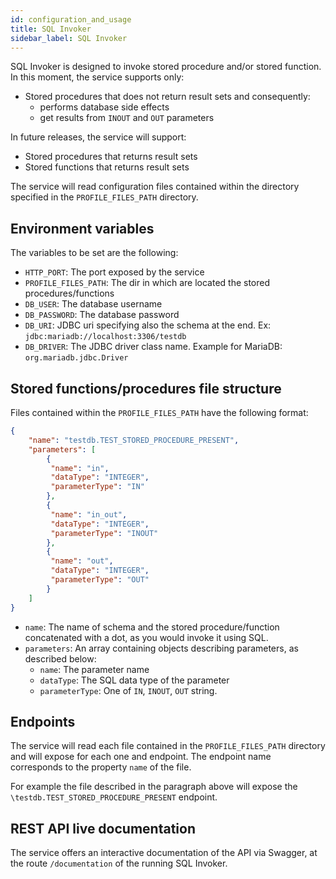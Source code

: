 ```yaml
---
id: configuration_and_usage
title: SQL Invoker
sidebar_label: SQL Invoker
---
```


<!--
WARNING: this file was automatically generated by Mia-Platform Doc Aggregator.
DO NOT MODIFY IT BY HAND.
Instead, modify the source file and run the aggregator to regenerate this file.
-->

SQL Invoker is designed to invoke stored procedure and/or stored function. In this moment, the service supports only:

- Stored procedures that does not return result sets and consequently:
  - performs database side effects
  - get results from `INOUT` and `OUT` parameters

In future releases, the service will support:

- Stored procedures that returns result sets
- Stored functions that returns result sets

The service will read configuration files contained within the directory specified in the `PROFILE_FILES_PATH` directory.

## Environment variables

The variables to be set are the following:

- `HTTP_PORT`: The port exposed by the service
- `PROFILE_FILES_PATH`: The dir in which are located the stored procedures/functions
- `DB_USER`: The database username
- `DB_PASSWORD`: The database password
- `DB_URI`: JDBC uri specifying also the schema at the end. Ex: `jdbc:mariadb://localhost:3306/testdb`
- `DB_DRIVER`: The JDBC driver class name. Example for MariaDB: `org.mariadb.jdbc.Driver`

## Stored functions/procedures file structure

Files contained within the `PROFILE_FILES_PATH` have the following format:

```json
{
    "name": "testdb.TEST_STORED_PROCEDURE_PRESENT",
    "parameters": [
        {
         "name": "in",
         "dataType": "INTEGER",
         "parameterType": "IN"
        },
        {
         "name": "in_out",
         "dataType": "INTEGER",
         "parameterType": "INOUT"
        },
        {
         "name": "out",
         "dataType": "INTEGER",
         "parameterType": "OUT"
        }
    ]
}
```

- `name`: The name of schema and the stored procedure/function concatenated with a dot, as you would invoke it using SQL.
- `parameters`: An array containing objects describing parameters, as described below:
  - `name`: The parameter name
  - `dataType`: The SQL data type of the parameter
  - `parameterType`: One of `IN`, `INOUT`, `OUT` string.

## Endpoints

The service will read each file contained in the `PROFILE_FILES_PATH` directory and will expose for each one and endpoint.
The endpoint name corresponds to the property `name` of the file.

For example the file described in the paragraph above will expose the `\testdb.TEST_STORED_PROCEDURE_PRESENT` endpoint.

## REST API live documentation

The service offers an interactive documentation of the API via Swagger,
at the route `/documentation` of the running SQL Invoker.

[pipeline]: https://git.tools.mia-platform.eu/platform/core/sql-invoker/badges/master/pipeline.svg
[coverage]: https://git.tools.mia-platform.eu/platform/core/sql-invoker/badges/master/coverage.svg
[git-link]: https://git.tools.mia-platform.eu/platform/core/sql-invoker/commits/master
